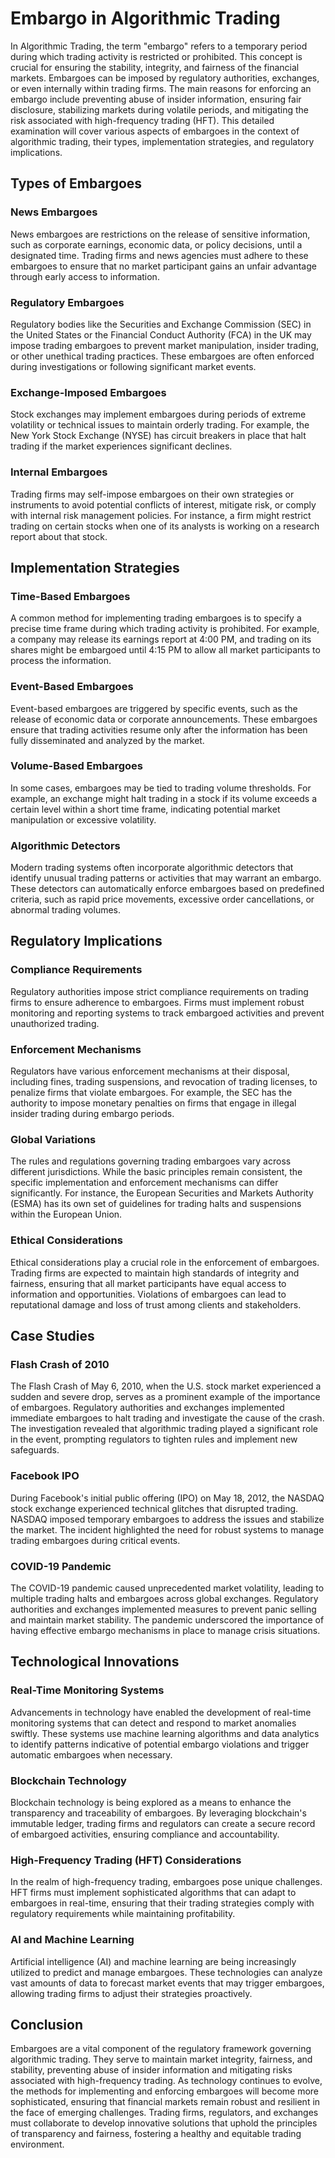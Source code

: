 # Embargo in Algorithmic Trading

In Algorithmic Trading, the term "embargo" refers to a temporary period during which trading activity is restricted or prohibited. This concept is crucial for ensuring the stability, integrity, and fairness of the financial markets. Embargoes can be imposed by regulatory authorities, exchanges, or even internally within trading firms. The main reasons for enforcing an embargo include preventing abuse of insider information, ensuring fair disclosure, stabilizing markets during volatile periods, and mitigating the risk associated with high-frequency trading (HFT). This detailed examination will cover various aspects of embargoes in the context of algorithmic trading, their types, implementation strategies, and regulatory implications.

## Types of Embargoes

### News Embargoes
News embargoes are restrictions on the release of sensitive information, such as corporate earnings, economic data, or policy decisions, until a designated time. Trading firms and news agencies must adhere to these embargoes to ensure that no market participant gains an unfair advantage through early access to information.

### Regulatory Embargoes
Regulatory bodies like the Securities and Exchange Commission (SEC) in the United States or the Financial Conduct Authority (FCA) in the UK may impose trading embargoes to prevent market manipulation, insider trading, or other unethical trading practices. These embargoes are often enforced during investigations or following significant market events.

### Exchange-Imposed Embargoes
Stock exchanges may implement embargoes during periods of extreme volatility or technical issues to maintain orderly trading. For example, the New York Stock Exchange (NYSE) has circuit breakers in place that halt trading if the market experiences significant declines.

### Internal Embargoes
Trading firms may self-impose embargoes on their own strategies or instruments to avoid potential conflicts of interest, mitigate risk, or comply with internal risk management policies. For instance, a firm might restrict trading on certain stocks when one of its analysts is working on a research report about that stock.

## Implementation Strategies

### Time-Based Embargoes
A common method for implementing trading embargoes is to specify a precise time frame during which trading activity is prohibited. For example, a company may release its earnings report at 4:00 PM, and trading on its shares might be embargoed until 4:15 PM to allow all market participants to process the information.

### Event-Based Embargoes
Event-based embargoes are triggered by specific events, such as the release of economic data or corporate announcements. These embargoes ensure that trading activities resume only after the information has been fully disseminated and analyzed by the market.

### Volume-Based Embargoes
In some cases, embargoes may be tied to trading volume thresholds. For example, an exchange might halt trading in a stock if its volume exceeds a certain level within a short time frame, indicating potential market manipulation or excessive volatility.

### Algorithmic Detectors
Modern trading systems often incorporate algorithmic detectors that identify unusual trading patterns or activities that may warrant an embargo. These detectors can automatically enforce embargoes based on predefined criteria, such as rapid price movements, excessive order cancellations, or abnormal trading volumes.

## Regulatory Implications

### Compliance Requirements
Regulatory authorities impose strict compliance requirements on trading firms to ensure adherence to embargoes. Firms must implement robust monitoring and reporting systems to track embargoed activities and prevent unauthorized trading.

### Enforcement Mechanisms
Regulators have various enforcement mechanisms at their disposal, including fines, trading suspensions, and revocation of trading licenses, to penalize firms that violate embargoes. For example, the SEC has the authority to impose monetary penalties on firms that engage in illegal insider trading during embargo periods.

### Global Variations
The rules and regulations governing trading embargoes vary across different jurisdictions. While the basic principles remain consistent, the specific implementation and enforcement mechanisms can differ significantly. For instance, the European Securities and Markets Authority (ESMA) has its own set of guidelines for trading halts and suspensions within the European Union.

### Ethical Considerations
Ethical considerations play a crucial role in the enforcement of embargoes. Trading firms are expected to maintain high standards of integrity and fairness, ensuring that all market participants have equal access to information and opportunities. Violations of embargoes can lead to reputational damage and loss of trust among clients and stakeholders.

## Case Studies

### Flash Crash of 2010
The Flash Crash of May 6, 2010, when the U.S. stock market experienced a sudden and severe drop, serves as a prominent example of the importance of embargoes. Regulatory authorities and exchanges implemented immediate embargoes to halt trading and investigate the cause of the crash. The investigation revealed that algorithmic trading played a significant role in the event, prompting regulators to tighten rules and implement new safeguards.

### Facebook IPO
During Facebook's initial public offering (IPO) on May 18, 2012, the NASDAQ stock exchange experienced technical glitches that disrupted trading. NASDAQ imposed temporary embargoes to address the issues and stabilize the market. The incident highlighted the need for robust systems to manage trading embargoes during critical events.

### COVID-19 Pandemic
The COVID-19 pandemic caused unprecedented market volatility, leading to multiple trading halts and embargoes across global exchanges. Regulatory authorities and exchanges implemented measures to prevent panic selling and maintain market stability. The pandemic underscored the importance of having effective embargo mechanisms in place to manage crisis situations.

## Technological Innovations

### Real-Time Monitoring Systems
Advancements in technology have enabled the development of real-time monitoring systems that can detect and respond to market anomalies swiftly. These systems use machine learning algorithms and data analytics to identify patterns indicative of potential embargo violations and trigger automatic embargoes when necessary.

### Blockchain Technology
Blockchain technology is being explored as a means to enhance the transparency and traceability of embargoes. By leveraging blockchain's immutable ledger, trading firms and regulators can create a secure record of embargoed activities, ensuring compliance and accountability.

### High-Frequency Trading (HFT) Considerations
In the realm of high-frequency trading, embargoes pose unique challenges. HFT firms must implement sophisticated algorithms that can adapt to embargoes in real-time, ensuring that their trading strategies comply with regulatory requirements while maintaining profitability.

### AI and Machine Learning
Artificial intelligence (AI) and machine learning are being increasingly utilized to predict and manage embargoes. These technologies can analyze vast amounts of data to forecast market events that may trigger embargoes, allowing trading firms to adjust their strategies proactively.

## Conclusion

Embargoes are a vital component of the regulatory framework governing algorithmic trading. They serve to maintain market integrity, fairness, and stability, preventing abuse of insider information and mitigating risks associated with high-frequency trading. As technology continues to evolve, the methods for implementing and enforcing embargoes will become more sophisticated, ensuring that financial markets remain robust and resilient in the face of emerging challenges. Trading firms, regulators, and exchanges must collaborate to develop innovative solutions that uphold the principles of transparency and fairness, fostering a healthy and equitable trading environment.